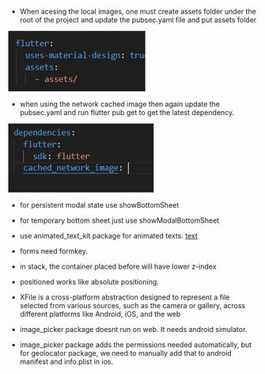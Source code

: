 - When acesing the local images, one must create assets folder under the root of the project and update the pubsec.yaml file and put assets folder

![alt text](assets/image.png)

- when using the network cached image then again update the pubsec.yaml and run flutter pub get to get the latest dependency.

![alt text](assets/image-1.png)


- for persistent modal state use showBottomSheet 
- for temporary bottom sheet just use showModalBottomSheet


- use animated_text_kit package for animated texts. [text](https://pub.dev/packages/animated_text_kit)


- forms need formkey.

- in stack, the container placed before will have lower z-index

- positioned works like absolute positioning.

- XFile is a cross-platform abstraction designed to represent a file selected from various sources, such as the camera or gallery, across different platforms like Android, iOS, and the web

- image_picker package doesnt run on web. It needs android simulator.

- image_picker package adds the permissions needed automatically, but for geolocator package, we need to manually add that to android manifest and info.plist in ios.